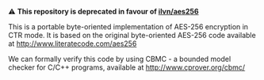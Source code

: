 :warning:  **This repository is deprecated in favour of [ilvn/aes256](https://github.com/ilvn/aes256)**


This is a portable byte-oriented implementation of AES-256 encryption in
CTR mode. It is based on the original byte-oriented AES-256 code
available at http://www.literatecode.com/aes256


We can formally verify this code by using CBMC - a bounded model checker
for C/C++ programs, available at http://www.cprover.org/cbmc/

